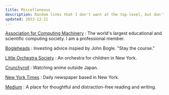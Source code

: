 ```yaml
---
title: Miscellaneous
description: Random links that I don't want at the top-level, but don't have an appropriate category yet.
updated: 2023-12-21
---
```


[Association for Computing Machinery](https://www.acm.org/)
:   The world's largest educational and scientific computing society.
    I am a professional member.

[Bogleheads](https://www.bogleheads.org/)
:   Investing advice inspied by John Bogle.  "Stay the course."

[Little Orchestra Society](https://www.littleorchestra.org/)
:   An orchestra for children in New York.

[Crunchyroll](https://www.crunchyroll.com/)
:   Watching anime outside Japan.

[New York Times](https://www.nytimes.com/)
:   Daily newspaper based in New York.

[Medium](https://medium.com/)
:   A place for thoughtful and distraction-free reading and writing.
